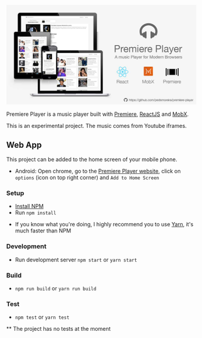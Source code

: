 ![Premiere Player. A music player for modern browsers](public/preview.jpg)

Premiere Player is a music player built with [Premiere](https://github.com/pedsmoreira/premiere), [ReactJS](https://facebook.github.io/react/) and [MobX](https://mobxjs.github.io/mobx/).

This is an experimental project. The music comes from Youtube iframes.

## Web App
This project can be added to the home screen of your mobile phone.
- Android: Open chrome, go to the [Premiere Player website](https://premiere-player.herokuapp.com/), click on `options` (icon on top right corner) and `Add to Home Screen` 

### Setup
- [Install NPM](https://www.npmjs.com/get-npm)
- Run `npm install`

* If you know what you're doing, I highly recommend you to use [Yarn](https://yarnpkg.com/), it's much faster than NPM

### Development
- Run development server `npm start` or `yarn start`

### Build
- `npm run build` or `yarn run build`

### Test
- `npm test` or `yarn test`

** The project has no tests at the moment
